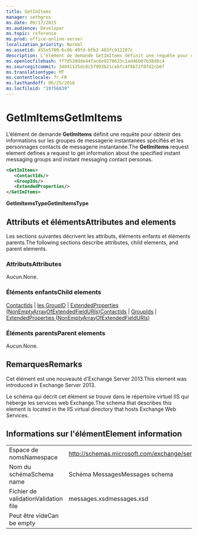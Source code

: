 ```yaml
---
title: GetImItems
manager: sethgros
ms.date: 09/17/2015
ms.audience: Developer
ms.topic: reference
ms.prod: office-online-server
localization_priority: Normal
ms.assetid: 455e5709-6c06-49fd-bfb2-403fc912287c
description: L’élément de demande GetImItems définit une requête pour obtenir des informations sur les groupes de messagerie instantanées spécifiés et les personnages contacts de messagerie instantanée.
ms.openlocfilehash: ff7d520dde44fac6e9278633c1ad46b07b38d6c4
ms.sourcegitcommit: 34041125dc8c5f993b21cebfc4f8b72f0fd2cb6f
ms.translationtype: MT
ms.contentlocale: fr-FR
ms.lasthandoff: 06/25/2018
ms.locfileid: "19756639"
---
```

# <a name="getimitems"></a><span data-ttu-id="382b6-103">GetImItems</span><span class="sxs-lookup"><span data-stu-id="382b6-103">GetImItems</span></span>

<span data-ttu-id="382b6-104">L’élément de demande **GetImItems** définit une requête pour obtenir des informations sur les groupes de messagerie instantanées spécifiés et les personnages contacts de messagerie instantanée.</span><span class="sxs-lookup"><span data-stu-id="382b6-104">The **GetImItems** request element defines a request to get information about the specified instant messaging groups and instant messaging contact personas.</span></span> 
  
```XML
<GetImItems>
   <ContactIds/>
   <GroupIds/>
   <ExtendedProperties/>
</GetImItems>
```

 <span data-ttu-id="382b6-105">**GetImItemsType**</span><span class="sxs-lookup"><span data-stu-id="382b6-105">**GetImItemsType**</span></span>
## <a name="attributes-and-elements"></a><span data-ttu-id="382b6-106">Attributs et éléments</span><span class="sxs-lookup"><span data-stu-id="382b6-106">Attributes and elements</span></span>

<span data-ttu-id="382b6-107">Les sections suivantes décrivent les attributs, éléments enfants et éléments parents.</span><span class="sxs-lookup"><span data-stu-id="382b6-107">The following sections describe attributes, child elements, and parent elements.</span></span>
  
### <a name="attributes"></a><span data-ttu-id="382b6-108">Attributs</span><span class="sxs-lookup"><span data-stu-id="382b6-108">Attributes</span></span>

<span data-ttu-id="382b6-109">Aucun.</span><span class="sxs-lookup"><span data-stu-id="382b6-109">None.</span></span>
  
### <a name="child-elements"></a><span data-ttu-id="382b6-110">Éléments enfants</span><span class="sxs-lookup"><span data-stu-id="382b6-110">Child elements</span></span>

<span data-ttu-id="382b6-111">[ContactIds](contactids.md) | [les GroupID](groupids.md) | [ExtendedProperties (NonEmptyArrayOfExtendedFieldURIs)](extendedproperties-nonemptyarrayofextendedfielduris.md)</span><span class="sxs-lookup"><span data-stu-id="382b6-111">[ContactIds](contactids.md) | [GroupIds](groupids.md) | [ExtendedProperties (NonEmptyArrayOfExtendedFieldURIs)](extendedproperties-nonemptyarrayofextendedfielduris.md)</span></span>
  
### <a name="parent-elements"></a><span data-ttu-id="382b6-112">Éléments parents</span><span class="sxs-lookup"><span data-stu-id="382b6-112">Parent elements</span></span>

<span data-ttu-id="382b6-113">Aucun.</span><span class="sxs-lookup"><span data-stu-id="382b6-113">None.</span></span>
  
## <a name="remarks"></a><span data-ttu-id="382b6-114">Remarques</span><span class="sxs-lookup"><span data-stu-id="382b6-114">Remarks</span></span>

<span data-ttu-id="382b6-115">Cet élément est une nouveauté d'Exchange Server 2013.</span><span class="sxs-lookup"><span data-stu-id="382b6-115">This element was introduced in Exchange Server 2013.</span></span>
  
<span data-ttu-id="382b6-116">Le schéma qui décrit cet élément se trouve dans le répertoire virtuel IIS qui héberge les services web Exchange.</span><span class="sxs-lookup"><span data-stu-id="382b6-116">The schema that describes this element is located in the IIS virtual directory that hosts Exchange Web Services.</span></span>
  
## <a name="element-information"></a><span data-ttu-id="382b6-117">Informations sur l'élément</span><span class="sxs-lookup"><span data-stu-id="382b6-117">Element information</span></span>

|||
|:-----|:-----|
|<span data-ttu-id="382b6-118">Espace de noms</span><span class="sxs-lookup"><span data-stu-id="382b6-118">Namespace</span></span>  <br/> |http://schemas.microsoft.com/exchange/services/2006/messages  <br/> |
|<span data-ttu-id="382b6-119">Nom du schéma</span><span class="sxs-lookup"><span data-stu-id="382b6-119">Schema name</span></span>  <br/> |<span data-ttu-id="382b6-120">Schéma Messages</span><span class="sxs-lookup"><span data-stu-id="382b6-120">Messages schema</span></span>  <br/> |
|<span data-ttu-id="382b6-121">Fichier de validation</span><span class="sxs-lookup"><span data-stu-id="382b6-121">Validation file</span></span>  <br/> |<span data-ttu-id="382b6-122">messages.xsd</span><span class="sxs-lookup"><span data-stu-id="382b6-122">messages.xsd</span></span>  <br/> |
|<span data-ttu-id="382b6-123">Peut être vide</span><span class="sxs-lookup"><span data-stu-id="382b6-123">Can be empty</span></span>  <br/> ||
   


